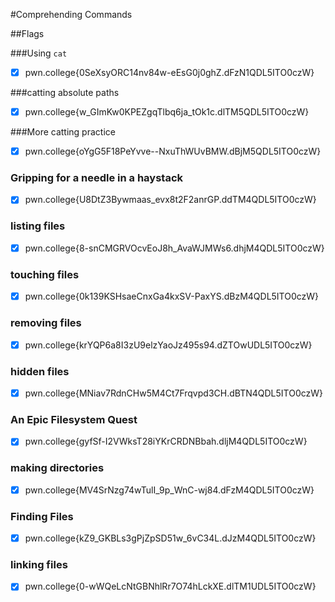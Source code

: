 #Comprehending Commands

##Flags

###Using ```cat```

- [x] pwn.college{0SeXsyORC14nv84w-eEsG0j0ghZ.dFzN1QDL5ITO0czW}

###catting absolute paths

- [x] pwn.college{w_GImKw0KPEZgqTlbq6ja_tOk1c.dlTM5QDL5ITO0czW}

###More catting practice

- [x] pwn.college{oYgG5F18PeYvve--NxuThWUvBMW.dBjM5QDL5ITO0czW}

### Gripping for a needle in a haystack

- [x] pwn.college{U8DtZ3Bywmaas_evx8t2F2anrGP.ddTM4QDL5ITO0czW}

### listing files

- [x] pwn.college{8-snCMGRVOcvEoJ8h_AvaWJMWs6.dhjM4QDL5ITO0czW}

### touching files

- [x] pwn.college{0k139KSHsaeCnxGa4kxSV-PaxYS.dBzM4QDL5ITO0czW}

### removing files

- [x] pwn.college{krYQP6a8I3zU9elzYaoJz495s94.dZTOwUDL5ITO0czW} 

### hidden files

- [x] pwn.college{MNiav7RdnCHw5M4Ct7Frqvpd3CH.dBTN4QDL5ITO0czW}

### An Epic Filesystem Quest

- [x] pwn.college{gyfSf-I2VWksT28iYKrCRDNBbah.dljM4QDL5ITO0czW}

### making directories

- [x] pwn.college{MV4SrNzg74wTulI_9p_WnC-wj84.dFzM4QDL5ITO0czW}

### Finding Files

- [x] pwn.college{kZ9_GKBLs3gPjZpSD51w_6vC34L.dJzM4QDL5ITO0czW}

### linking files 

- [x] pwn.college{0-wWQeLcNtGBNhlRr7O74hLckXE.dlTM1UDL5ITO0czW}
